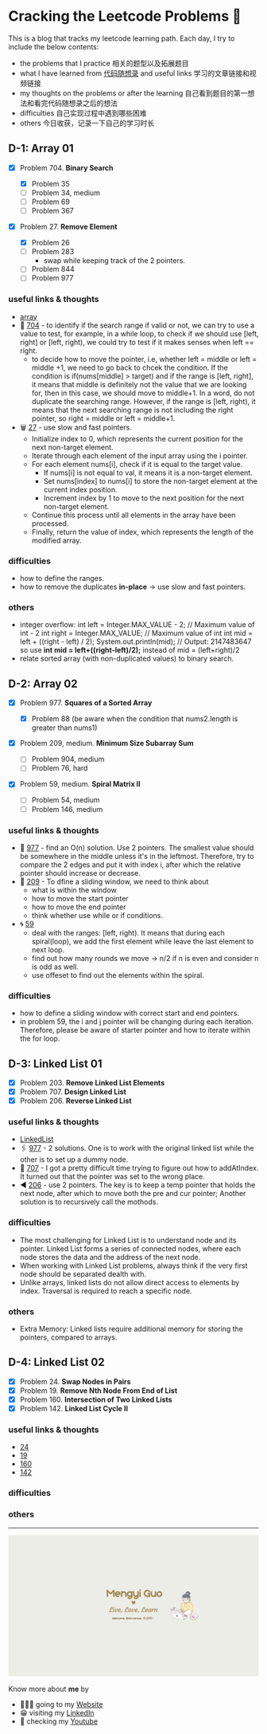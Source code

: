 # Cracking the Leetcode Problems 🥳

This is a blog that tracks my leetcode learning path. Each day, I try to include the below contents:

- the problems that I practice 相关的题型以及拓展题目
- what I have learned from [代码随想录](https://programmercarl.com/%E6%95%B0%E7%BB%84%E7%90%86%E8%AE%BA%E5%9F%BA%E7%A1%80.html) and useful links 学习的文章链接和视频链接
- my thoughts on the problems or after the learning 自己看到题目的第一想法和看完代码随想录之后的想法
- difficulties 自己实现过程中遇到哪些困难
- others 今日收获，记录一下自己的学习时长

## D-1: Array 01

- [x] Problem 704. **Binary Search**
  - [x] Problem 35
  - [ ] Problem 34, medium
  - [ ] Problem 69
  - [ ] Problem 367
- [x] Problem 27. **Remove Element**

  - [x] Problem 26
  - [ ] Problem 283
    - swap while keeping track of the 2 pointers.
  - [ ] Problem 844
  - [ ] Problem 977

### useful links & thoughts

- [array](https://programmercarl.com/%E6%95%B0%E7%BB%84%E7%90%86%E8%AE%BA%E5%9F%BA%E7%A1%80.html)
- 🔎 [704](https://programmercarl.com/0704.%E4%BA%8C%E5%88%86%E6%9F%A5%E6%89%BE.html) - to identify if the search range if valid or not, we can try to use a value to test, for example, in a while loop, to check if we should use [left, right] or [left, right), we could try to test if it makes senses when left == right.
  - to decide how to move the pointer, i.e, whether left = middle or left = middle +1, we need to go back to chcek the condition. If the condition is if(nums[middle] > target) and if the range is [left, right], it means that middle is definitely not the value that we are looking for, then in this case, we should move to middle+1. In a word, do not duplicate the searching range. However, if the range is [left, right), it means that the next searching range is not including the right pointer, so right = middle or left = middle+1.
- 🗑️ [27](https://programmercarl.com/0027.%E7%A7%BB%E9%99%A4%E5%85%83%E7%B4%A0.html) - use slow and fast pointers.
  - Initialize index to 0, which represents the current position for the next non-target element.
  - Iterate through each element of the input array using the i pointer.
  - For each element nums[i], check if it is equal to the target value.
    - If nums[i] is not equal to val, it means it is a non-target element.
    - Set nums[index] to nums[i] to store the non-target element at the current index position.
    - Increment index by 1 to move to the next position for the next non-target element.
  - Continue this process until all elements in the array have been processed.
  - Finally, return the value of index, which represents the length of the modified array.

### difficulties

- how to define the ranges.
- how to remove the duplicates **in-place** -> use slow and fast pointers.

### others

- integer overflow:
  int left = Integer.MAX_VALUE - 2; // Maximum value of int - 2
  int right = Integer.MAX_VALUE; // Maximum value of int
  int mid = left + ((right - left) / 2);
  System.out.println(mid); // Output: 2147483647
  so use **int mid = left+((right-left)/2);** instead of mid = (left+right)/2
- relate sorted array (with non-duplicated values) to binary search.

## D-2: Array 02

- [x] Problem 977. **Squares of a Sorted Array**
  - [x] Problem 88 (be aware when the condition that nums2.length is greater than nums1)
- [x] Problem 209, medium. **Minimum Size Subarray Sum**
  - [ ] Problem 904, medium
  - [ ] Problem 76, hard
- [x] Problem 59, medium. **Spiral Matrix II**

  - [ ] Problem 54, medium
  - [ ] Problem 146, medium

### useful links & thoughts

- 🙌 [977](https://programmercarl.com/0977.%E6%9C%89%E5%BA%8F%E6%95%B0%E7%BB%84%E7%9A%84%E5%B9%B3%E6%96%B9.html) - find an O(n) solution. Use 2 pointers. The smallest value should be somewhere in the middle unless it's in the leftmost. Therefore, try to compare the 2 edges and put it with index i, after which the relative pointer should increase or decrease.
- 🛝 [209](https://programmercarl.com/0209.%E9%95%BF%E5%BA%A6%E6%9C%80%E5%B0%8F%E7%9A%84%E5%AD%90%E6%95%B0%E7%BB%84.html) - To dfine a sliding window, we need to think about
  - what is within the window
  - how to move the start pointer
  - how to move the end pointer
  - think whether use while or if conditions.
- 🌀 [59](https://programmercarl.com/0059.%E8%9E%BA%E6%97%8B%E7%9F%A9%E9%98%B5II.html#%E7%AE%97%E6%B3%95%E5%85%AC%E5%BC%80%E8%AF%BE)
  - deal with the ranges: [left, right). It means that during each spiral(loop), we add the first element while leave the last element to next loop.
  - find out how many rounds we move -> n/2 if n is even and consider n is odd as well.
  - use offeset to find out the elements within the spiral.

### difficulties

- how to define a sliding window with correct start and end pointers.
- in problem 59, the i and j pointer will be changing during each iteration. Therefore, please be aware of starter pointer and how to iterate within the for loop.

## D-3: Linked List 01

- [x] Problem 203. **Remove Linked List Elements**
- [x] Problem 707. **Design Linked List**
- [x] Problem 206. **Reverse Linked List**

### useful links & thoughts

- [LinkedList](https://programmercarl.com/%E9%93%BE%E8%A1%A8%E7%90%86%E8%AE%BA%E5%9F%BA%E7%A1%80.html)
- 🖇️ [977](https://programmercarl.com/0977.%E6%9C%89%E5%BA%8F%E6%95%B0%E7%BB%84%E7%9A%84%E5%B9%B3%E6%96%B9.html) - 2 solutions. One is to work with the original linked list while the other is to set up a dummy node.
- 👀 [707](https://programmercarl.com/0707.%E8%AE%BE%E8%AE%A1%E9%93%BE%E8%A1%A8.html) - I got a pretty difficult time trying to figure out how to addAtIndex. It turned out that the pointer was set to the wrong place.
- ◀️ [206](https://programmercarl.com/0206.%E7%BF%BB%E8%BD%AC%E9%93%BE%E8%A1%A8.html) - use 2 pointers. The key is to keep a temp pointer that holds the next node, after which to move both the pre and cur pointer; Another solution is to recursively call the mothods.

### difficulties

- The most challenging for Linked List is to understand node and its pointer. Linked List forms a series of connected nodes, where each node stores the data and the address of the next node.
- When working with Linked List problems, always think if the very first node should be separated dealth with.
- Unlike arrays, linked lists do not allow direct access to elements by index. Traversal is required to reach a specific node.

### others

- Extra Memory: Linked lists require additional memory for storing the pointers, compared to arrays.

## D-4: Linked List 02

- [x] Problem 24. **Swap Nodes in Pairs**
- [x] Problem 19. **Remove Nth Node From End of List**
- [x] Problem 160. **Intersection of Two Linked Lists**
- [x] Problem 142. **Linked List Cycle II**

### useful links & thoughts

- [24](https://programmercarl.com/0024.%E4%B8%A4%E4%B8%A4%E4%BA%A4%E6%8D%A2%E9%93%BE%E8%A1%A8%E4%B8%AD%E7%9A%84%E8%8A%82%E7%82%B9.html)
- [19](https://programmercarl.com/0019.%E5%88%A0%E9%99%A4%E9%93%BE%E8%A1%A8%E7%9A%84%E5%80%92%E6%95%B0%E7%AC%ACN%E4%B8%AA%E8%8A%82%E7%82%B9.html)
- [160](https://programmercarl.com/%E9%9D%A2%E8%AF%95%E9%A2%9802.07.%E9%93%BE%E8%A1%A8%E7%9B%B8%E4%BA%A4.html)
- [142](https://programmercarl.com/0142.%E7%8E%AF%E5%BD%A2%E9%93%BE%E8%A1%A8II.html)

### difficulties

### others

---

![Mengyi Cartoon Pic](/Live,%20Love,%20Learn.png)

Know more about **me** by

- 🙋🏻‍♀️ going to my [Website](https://mengyig.github.io/#)
- 😁 visiting my [LinkedIn](https://www.linkedin.com/in/mengyi-guo/)
- 🎥 checking my [Youtube](https://www.youtube.com/channel/UCu7Q8pfeEvjgTxVyj7YVxHw)
